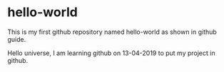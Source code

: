 # hello-world
This is my first github repository named hello-world as shown in github guide.

Hello universe,
I am learning github on 13-04-2019 to put my project in github.
